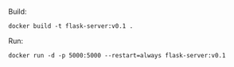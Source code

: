 Build:
```
docker build -t flask-server:v0.1 .
```
Run:
```
docker run -d -p 5000:5000 --restart=always flask-server:v0.1
```
